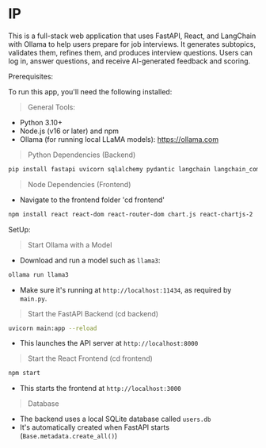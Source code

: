 # IP

This is a full-stack web application that uses FastAPI, React, and LangChain with Ollama to help users prepare for job interviews. It generates subtopics, validates them, refines them, and produces interview questions. Users can log in, answer questions, and receive AI-generated feedback and scoring.


Prerequisites:

To run this app, you'll need the following installed:

> General Tools:
- Python 3.10+
- Node.js (v16 or later) and npm
- Ollama (for running local LLaMA models): https://ollama.com

> Python Dependencies (Backend)
```bash
pip install fastapi uvicorn sqlalchemy pydantic langchain langchain_community passlib[bcrypt] python-multipart
```

> Node Dependencies (Frontend)
- Navigate to the frontend folder 'cd frontend'
```bash
npm install react react-dom react-router-dom chart.js react-chartjs-2
```

SetUp:

> Start Ollama with a Model
- Download and run a model such as `llama3`:
```bash
ollama run llama3
```
- Make sure it's running at `http://localhost:11434`, as required by `main.py`.

> Start the FastAPI Backend (cd backend)
```bash
uvicorn main:app --reload
```
- This launches the API server at `http://localhost:8000`

> Start the React Frontend (cd frontend)
```bash
npm start
```
- This starts the frontend at `http://localhost:3000`

> Database
- The backend uses a local SQLite database called `users.db`
- It's automatically created when FastAPI starts (`Base.metadata.create_all()`)
